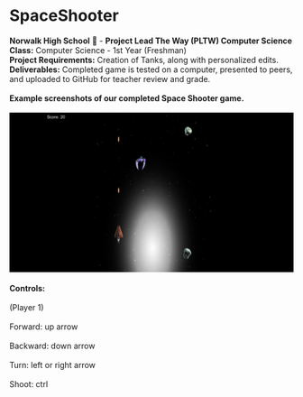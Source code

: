 # SpaceShooter
<b>Norwalk High School</b> :school: - <b>Project Lead The Way (PLTW) Computer Science</b><br>
<b>Class:</b> Computer Science  - 1st Year (Freshman)<br>
<b>Project Requirements:</b> Creation of Tanks, along with personalized edits.<br>
<b>Deliverables:</b> Completed game is tested on a computer, presented to peers, and uploaded to GitHub for teacher review and grade.   
<br>
<b>Example screenshots of our completed Space Shooter game.</b><br><br>
![Alt text](https://github.com/brieprince9/Spaceshooter/blob/master/screenshots/Spaceshooter.jpg)
<br><br>
<b>Controls:</b><br><br>(Player 1) <br><br>Forward: up arrow <br><br>Backward: down arrow <br><br>Turn: left or right arrow <br><br>Shoot: ctrl<br><br>

